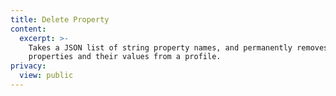 ```yaml
---
title: Delete Property
content:
  excerpt: >-
    Takes a JSON list of string property names, and permanently removes the
    properties and their values from a profile.
privacy:
  view: public
---
```



